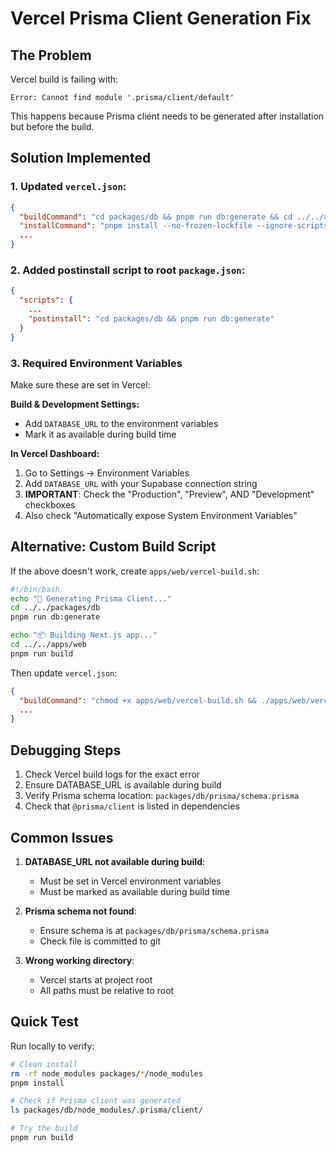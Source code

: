 # Vercel Prisma Client Generation Fix

## The Problem

Vercel build is failing with:
```
Error: Cannot find module '.prisma/client/default'
```

This happens because Prisma client needs to be generated after installation but before the build.

## Solution Implemented

### 1. Updated `vercel.json`:
```json
{
  "buildCommand": "cd packages/db && pnpm run db:generate && cd ../../apps/web && pnpm run build",
  "installCommand": "pnpm install --no-frozen-lockfile --ignore-scripts --config.dedupe-peer-dependents=false",
  ...
}
```

### 2. Added postinstall script to root `package.json`:
```json
{
  "scripts": {
    ...
    "postinstall": "cd packages/db && pnpm run db:generate"
  }
}
```

### 3. Required Environment Variables

Make sure these are set in Vercel:

**Build & Development Settings:**
- Add `DATABASE_URL` to the environment variables
- Mark it as available during build time

**In Vercel Dashboard:**
1. Go to Settings → Environment Variables
2. Add `DATABASE_URL` with your Supabase connection string
3. **IMPORTANT**: Check the "Production", "Preview", AND "Development" checkboxes
4. Also check "Automatically expose System Environment Variables"

## Alternative: Custom Build Script

If the above doesn't work, create `apps/web/vercel-build.sh`:

```bash
#!/bin/bash
echo "🔧 Generating Prisma Client..."
cd ../../packages/db
pnpm run db:generate

echo "📦 Building Next.js app..."
cd ../../apps/web
pnpm run build
```

Then update `vercel.json`:
```json
{
  "buildCommand": "chmod +x apps/web/vercel-build.sh && ./apps/web/vercel-build.sh",
  ...
}
```

## Debugging Steps

1. Check Vercel build logs for the exact error
2. Ensure DATABASE_URL is available during build
3. Verify Prisma schema location: `packages/db/prisma/schema.prisma`
4. Check that `@prisma/client` is listed in dependencies

## Common Issues

1. **DATABASE_URL not available during build**: 
   - Must be set in Vercel environment variables
   - Must be marked as available during build time

2. **Prisma schema not found**:
   - Ensure schema is at `packages/db/prisma/schema.prisma`
   - Check file is committed to git

3. **Wrong working directory**:
   - Vercel starts at project root
   - All paths must be relative to root

## Quick Test

Run locally to verify:
```bash
# Clean install
rm -rf node_modules packages/*/node_modules
pnpm install

# Check if Prisma client was generated
ls packages/db/node_modules/.prisma/client/

# Try the build
pnpm run build
